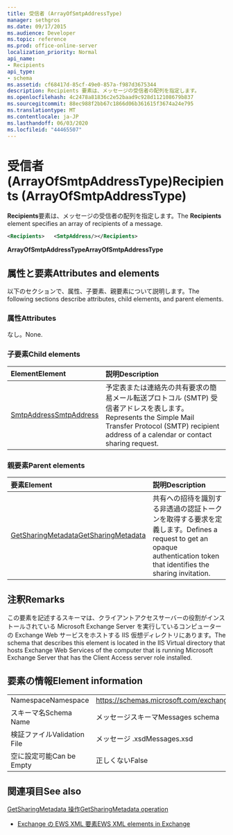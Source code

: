 ```yaml
---
title: 受信者 (ArrayOfSmtpAddressType)
manager: sethgros
ms.date: 09/17/2015
ms.audience: Developer
ms.topic: reference
ms.prod: office-online-server
localization_priority: Normal
api_name:
- Recipients
api_type:
- schema
ms.assetid: cf68417d-85cf-49e0-857a-f987d3675344
description: Recipients 要素は、メッセージの受信者の配列を指定します。
ms.openlocfilehash: 4c2478a81836c2e52baad9c928d112108679b837
ms.sourcegitcommit: 88ec988f2bb67c1866d06b361615f3674a24e795
ms.translationtype: MT
ms.contentlocale: ja-JP
ms.lasthandoff: 06/03/2020
ms.locfileid: "44465507"
---
```

# <a name="recipients-arrayofsmtpaddresstype"></a><span data-ttu-id="f39da-103">受信者 (ArrayOfSmtpAddressType)</span><span class="sxs-lookup"><span data-stu-id="f39da-103">Recipients (ArrayOfSmtpAddressType)</span></span>

<span data-ttu-id="f39da-104">**Recipients**要素は、メッセージの受信者の配列を指定します。</span><span class="sxs-lookup"><span data-stu-id="f39da-104">The **Recipients** element specifies an array of recipients of a message.</span></span> 
  
```xml
<Recipients>   <SmtpAddress/></Recipients>
```

 <span data-ttu-id="f39da-105">**ArrayOfSmtpAddressType**</span><span class="sxs-lookup"><span data-stu-id="f39da-105">**ArrayOfSmtpAddressType**</span></span>
## <a name="attributes-and-elements"></a><span data-ttu-id="f39da-106">属性と要素</span><span class="sxs-lookup"><span data-stu-id="f39da-106">Attributes and elements</span></span>

<span data-ttu-id="f39da-107">以下のセクションで、属性、子要素、親要素について説明します。</span><span class="sxs-lookup"><span data-stu-id="f39da-107">The following sections describe attributes, child elements, and parent elements.</span></span>
  
### <a name="attributes"></a><span data-ttu-id="f39da-108">属性</span><span class="sxs-lookup"><span data-stu-id="f39da-108">Attributes</span></span>

<span data-ttu-id="f39da-109">なし。</span><span class="sxs-lookup"><span data-stu-id="f39da-109">None.</span></span>
  
### <a name="child-elements"></a><span data-ttu-id="f39da-110">子要素</span><span class="sxs-lookup"><span data-stu-id="f39da-110">Child elements</span></span>

|<span data-ttu-id="f39da-111">**Element**</span><span class="sxs-lookup"><span data-stu-id="f39da-111">**Element**</span></span>|<span data-ttu-id="f39da-112">**説明**</span><span class="sxs-lookup"><span data-stu-id="f39da-112">**Description**</span></span>|
|:-----|:-----|
|[<span data-ttu-id="f39da-113">SmtpAddress</span><span class="sxs-lookup"><span data-stu-id="f39da-113">SmtpAddress</span></span>](smtpaddress.md) <br/> |<span data-ttu-id="f39da-114">予定表または連絡先の共有要求の簡易メール転送プロトコル (SMTP) 受信者アドレスを表します。</span><span class="sxs-lookup"><span data-stu-id="f39da-114">Represents the Simple Mail Transfer Protocol (SMTP) recipient address of a calendar or contact sharing request.</span></span>  <br/> |
   
### <a name="parent-elements"></a><span data-ttu-id="f39da-115">親要素</span><span class="sxs-lookup"><span data-stu-id="f39da-115">Parent elements</span></span>

|<span data-ttu-id="f39da-116">**要素**</span><span class="sxs-lookup"><span data-stu-id="f39da-116">**Element**</span></span>|<span data-ttu-id="f39da-117">**説明**</span><span class="sxs-lookup"><span data-stu-id="f39da-117">**Description**</span></span>|
|:-----|:-----|
|[<span data-ttu-id="f39da-118">GetSharingMetadata</span><span class="sxs-lookup"><span data-stu-id="f39da-118">GetSharingMetadata</span></span>](getsharingmetadata.md) <br/> |<span data-ttu-id="f39da-119">共有への招待を識別する非透過の認証トークンを取得する要求を定義します。</span><span class="sxs-lookup"><span data-stu-id="f39da-119">Defines a request to get an opaque authentication token that identifies the sharing invitation.</span></span>  <br/> |
   
## <a name="remarks"></a><span data-ttu-id="f39da-120">注釈</span><span class="sxs-lookup"><span data-stu-id="f39da-120">Remarks</span></span>

<span data-ttu-id="f39da-121">この要素を記述するスキーマは、クライアントアクセスサーバーの役割がインストールされている Microsoft Exchange Server を実行しているコンピューターの Exchange Web サービスをホストする IIS 仮想ディレクトリにあります。</span><span class="sxs-lookup"><span data-stu-id="f39da-121">The schema that describes this element is located in the IIS Virtual directory that hosts Exchange Web Services of the computer that is running Microsoft Exchange Server that has the Client Access server role installed.</span></span>
  
## <a name="element-information"></a><span data-ttu-id="f39da-122">要素の情報</span><span class="sxs-lookup"><span data-stu-id="f39da-122">Element information</span></span>

|||
|:-----|:-----|
|<span data-ttu-id="f39da-123">Namespace</span><span class="sxs-lookup"><span data-stu-id="f39da-123">Namespace</span></span>  <br/> |https://schemas.microsoft.com/exchange/services/2006/messages  <br/> |
|<span data-ttu-id="f39da-124">スキーマ名</span><span class="sxs-lookup"><span data-stu-id="f39da-124">Schema Name</span></span>  <br/> |<span data-ttu-id="f39da-125">メッセージスキーマ</span><span class="sxs-lookup"><span data-stu-id="f39da-125">Messages schema</span></span>  <br/> |
|<span data-ttu-id="f39da-126">検証ファイル</span><span class="sxs-lookup"><span data-stu-id="f39da-126">Validation File</span></span>  <br/> |<span data-ttu-id="f39da-127">メッセージ .xsd</span><span class="sxs-lookup"><span data-stu-id="f39da-127">Messages.xsd</span></span>  <br/> |
|<span data-ttu-id="f39da-128">空に設定可能</span><span class="sxs-lookup"><span data-stu-id="f39da-128">Can be Empty</span></span>  <br/> |<span data-ttu-id="f39da-129">正しくない</span><span class="sxs-lookup"><span data-stu-id="f39da-129">False</span></span>  <br/> |
   
## <a name="see-also"></a><span data-ttu-id="f39da-130">関連項目</span><span class="sxs-lookup"><span data-stu-id="f39da-130">See also</span></span>



[<span data-ttu-id="f39da-131">GetSharingMetadata 操作</span><span class="sxs-lookup"><span data-stu-id="f39da-131">GetSharingMetadata operation</span></span>](getsharingmetadata-operation.md)


- [<span data-ttu-id="f39da-132">Exchange の EWS XML 要素</span><span class="sxs-lookup"><span data-stu-id="f39da-132">EWS XML elements in Exchange</span></span>](ews-xml-elements-in-exchange.md)

